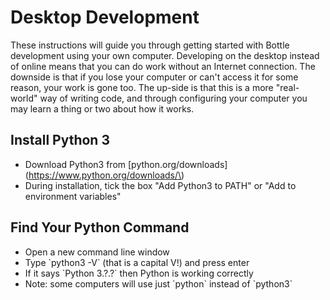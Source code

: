 # Desktop Development

These instructions will guide you through getting started with Bottle development using your own computer. Developing on the desktop instead of online means that you can do work without an Internet connection. The downside is that if you lose your computer or can't access it for some reason, your work is gone too. The up-side is that this is a more "real-world" way of writing code, and through configuring your computer you may learn a thing or two about how it works.

## Install Python 3

* Download Python3 from \[python.org/downloads\]\(https://www.python.org/downloads/\)
* During installation, tick the box "Add Python3 to PATH" or "Add to environment variables"

## Find Your Python Command

* Open a new command line window
* Type \`python3 -V\` \(that is a capital V!\) and press enter
* If it says \`Python 3.?.?\` then Python is working correctly
* Note: some computers will use just \`python\` instead of \`python3\`





